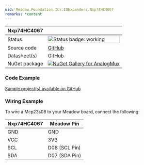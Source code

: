 ```yaml
---
uid: Meadow.Foundation.ICs.IOExpanders.Nxp74HC4067
remarks: *content
---
```


| Nxp74HC4067 | |
|--------|--------|
| Status | <img src="https://img.shields.io/badge/Working-brightgreen" style="width: auto; height: -webkit-fill-available;" alt="Status badge: working" /> |
| Source code | [GitHub](https://github.com/WildernessLabs/Meadow.Foundation/tree/main/Source/Meadow.Foundation.Peripherals/ICs.IOExpanders.AnalogMux/Driver) |
| Datasheet(s) | [GitHub](https://github.com/WildernessLabs/Meadow.Foundation/tree/main/Source/Meadow.Foundation.Peripherals/ICs.IOExpanders.AnalogMux/Datasheet) |
| NuGet package | <a href="https://www.nuget.org/packages/Mcp23018Meadow.Foundation.ICs.IOExpanders.AnalogMux/" target="_blank"><img src="https://img.shields.io/nuget/v/Mcp23018Meadow.Foundation.ICs.IOExpanders.AnalogMux.svg?label=Mcp23018Meadow.Foundation.ICs.IOExpanders.AnalogMux" alt="NuGet Gallery for AnalogMux" /></a> |

### Code Example

[Sample project(s) available on GitHub](https://github.com/WildernessLabs/Meadow.Foundation/tree/main/Source/Meadow.Foundation.Peripherals/ICs.IOExpanders.AnalogMux/Samples/Nxp74HC4067_Sample)

### Wiring Example

To wire a Mcp23s08 to your Meadow board, connect the following:

| Nxp74HC4067  | Meadow Pin    |
|---------|---------------|
| GND     | GND           |
| VCC     | 3V3           |
| SCL     | D08 (SCL Pin) |
| SDA     | D07 (SDA Pin) |
